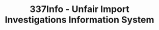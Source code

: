 ---
layout: default
bigquery: https://console.cloud.google.com/bigquery?p=patents-public-data&d=usitc_investigations&page=dataset&project=sheets-management-319211
citation: US International Trade Commission 337Info Unfair Import Investigations Information
  System
contributors: US International Trade Comission
cost: None
description: US International Trade Commission 337Info Unfair Import Investigations
  Information System contains data on investigations done under Section 337. Section
  337 declares the infringement of certain statutory intellectual property rights
  and other forms of unfair competition in import trade to be unlawful practices.
  Most Section 337 investigations involve allegations of patent or registered trademark
  infringement.
documentation: FAQ and tutorial available on the site
last_edit: 04/12/2022, 18:42:18
location: https://pubapps2.usitc.gov/337external/
maintained_by: US International Trade Comission
schema_fields:
- title
- copyrightNumbers
- gcAttorney
- invUnfairAct
- lastUpdated
- investigationTermDate
- teoIdDueDate
- scheduledEndDateEvidHear
- trademarkNumbers
- finalDetViolation
- internalRemand
- targetDate
- actualEndDateEvidHear
- teoProceedingInvolved
- complainant
- cafcAppeals
- startDateMarkmanHearing
- teoIdIssueDate
- actualStartDateEvidHear
- patentNumbers
- endDateMarkmanHearing
- docketNo
- finalDetNoViolation
- markmanHearing
- scheduledStartDateEvidHear
- dateComplaintFiled
- aljAssigned
- currentActiveALJ
- finalIdOnViolationDue
- publication_number
- issueDateOtherNonFinal
- id
- currentStatus
- htsNumbers
- respondent
- ouiiAttorney
- ouiiParticipation
- dateOfPublicationFrNotice
- investigationType
- teoReliefGranted
- investigationNo
- finalIdOnViolationIssue
- patentNumber
- dateCreated
shortname: unfair_import_investigations
tags:
- import
- legal
- trade
timeframe: 2008-2021 (prior to 2008 downloadable as a JSON file)
title: 337Info - Unfair Import Investigations Information System
uuid: 2721f5ec-e599-4890-9265-9706719fc71e
---